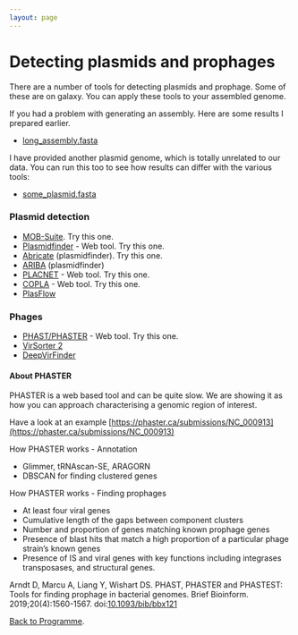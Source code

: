 ```yaml
---
layout: page
---
```


# Detecting plasmids and prophages
There are a number of tools for detecting plasmids and prophage. Some of these are on galaxy. You can apply these tools to your assembled genome.

If you had a problem with generating an assembly. Here are some results I prepared earlier. 

* [long_assembly.fasta](/seq-analysis/long_assembly.fasta)

I have provided another plasmid genome, which is totally unrelated to our data. You can run this too to see how results can differ with the various tools:

* [some_plasmid.fasta](/seq-analysis/some_plasmid.fasta)

### Plasmid detection 

* [MOB-Suite](https://github.com/phac-nml/mob-suite). Try this one.
* [Plasmidfinder](https://cge.food.dtu.dk/services/PlasmidFinder/) - Web tool. Try this one.
* [Abricate](https://github.com/tseemann/abricate) (plasmidfinder). Try this one.
* [ARIBA](https://github.com/sanger-pathogens/ariba) (plasmidfinder)
* [PLACNET](https://castillo.dicom.unican.es/upload/) - Web tool. Try this one.
* [COPLA](https://castillo.dicom.unican.es/copla_guide/) - Web tool. Try this one.
* [PlasFlow](https://github.com/smaegol/PlasFlow)

### Phages

* [PHAST/PHASTER](https://phaster.ca/) - Web tool. Try this one.
* [VirSorter 2](https://github.com/jiarong/VirSorter2)
* [DeepVirFinder](https://github.com/jessieren/DeepVirFinder)

#### About PHASTER

PHASTER is a web based tool and can be quite slow. We are showing it as how you can approach characterising a genomic region of interest. 

Have a look at an example [https://phaster.ca/submissions/NC_000913](https://phaster.ca/submissions/NC_000913)

How PHASTER works - Annotation
* Glimmer, tRNAscan-SE, ARAGORN
* DBSCAN for finding clustered genes

How PHASTER works - Finding prophages
* At least four viral genes
* Cumulative length of the gaps between component clusters
* Number and proportion of genes matching known prophage genes
* Presence of blast hits that match a high proportion of a particular phage strain’s known genes
* Presence of IS and viral genes with key functions including integrases transposases, and structural genes.

Arndt D, Marcu A, Liang Y, Wishart DS. PHAST, PHASTER and PHASTEST: Tools for finding prophage in bacterial genomes. Brief Bioinform. 2019;20(4):1560-1567. doi:[10.1093/bib/bbx121](https://academic.oup.com/bib/article/20/4/1560/4222653)

[Back to Programme]({{site.baseurl}}/modules/sequence-analysis/programme/).